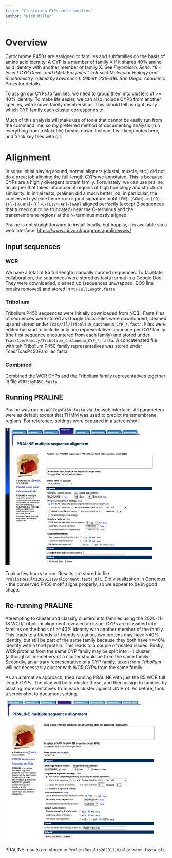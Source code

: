 ```yaml
---
title: "Clustering CYPs into families"
author: "Nick Miller"
---
```


# Overview

Cytochrome P450s are assigned to families and subfamilies on the basis of amino acid identity. A CYP is a member of family X if it shares 40% amino acid identity with another member of family X. See *Feyereisen, René. “8 - Insect CYP Genes and P450 Enzymes.” In Insect Molecular Biology and Biochemistry, edited by Lawrence I. Gilbert, 236–316. San Diego: Academic Press* for details.

To assign our CYPs to families, we need to group them into clusters of >= 40% identity. To make life easier, we can also include CYPS from another species, with known family memberships. This should tell us right away which CYP family each cluster corresponds to.

Much of this analysis will make use of tools that cannot be easily run from the command line, so my preferred method of documenting analysis (run everything from a Makefile) breaks down. Instead, I will keep notes here, and track key files with git.

# Alignment

In some initial playing around, normal aligners (clustal, muscle, etc.) did not do a great job aligning the full-length CYPs we annotated. This is because CYPs are a highly divergent protein family. Fortunately, we can use praline, an aligner that takes into account regoins of high homology and structural similarity. In initial tests, pralinen did a much better job, in particular, the conserved cysteine heme-iron ligand signature motif `[FW]-[SGNH]-x-[GD]-{F}-[RKHPT]-{P}-C-[LIVMFAP]-[GAD]` aligned perfectly (except 2 sequences that turned out to be truncated) near the C-terminus and the transmembrane regions at the N-terminus mostly aligned.

Praline is not straightforward to install locally, but happily, it is available via a web interface: https://www.ibi.vu.nl/programs/pralinewww/

## Input sequences

### WCR

We have a total of 85 full-length manually curated sequences. To facilitate collaboration, the sequences were stored as fasta format in a Google Doc. They were downloaded, cleaned up (sequences unwrapped, DOS line breaks removed) and stored in `WCRFullLength.fasta`

### Tribolium

Tribolium P450 sequences were initially downloaded from NCBI. Fasta files of sequences were stored as Google Docs. Files were downloaded, cleaned up and stored under `Tcas/all/Tribolium_castaneum_CYP_*.fasta`. Files were edited by hand to include only one representative sequence per CYP family (the first sequence encountered from each family) and stored under `Tcas/1perFamily/Tribolium_castaneum_CYP_*.fasta`. A concatenated file with teh Tribolium P450 family representatives was stored under Tcas/TcasP450Families.fasta.

### Combined

Combined the WCR CYPs and the Tribolium family representatives together in file `WCRTcasP450.fasta`.

## Running PRALINE

Praline was run on `WCRTcasP450.fasta` via the web interface. All parameters were as default except that THMM was used to predict transmembrane regions. For reference, settings were captured in a screenshot:

![Praline settings](Praline20201118.png)

Took a few hours to run. Results are stored in file `PralineResults20201119/alignment.fasta_ali`. Did visualization in Geneious - the conserved P450 motif aligns properly, so we appear to be in good shape.

## Re-running PRALINE

Ateempting to cluster and classify clusters into families using the 2020-11-18 WCR/Tribolium alignment revealed an issue. CYPs are classified into families on the basis of >=40% identity with another member of the family. This leads to a friends-of-friends situation, two protens may have <40% identity, but still be part of the same family because they both have >=40% identity with a third protein. This leads to a couple of related issues. Firstly, WCR proteins from the same CYP family may be split into > 1 cluster (although all memebers of a cluster should be from the same family. Secondly, an aritrary representative of a CYP family, taken from *Tribolium* will not necessarily cluster with WCR CYPs from the same family.

As an alternative approach, tried running PRALINE with just the 85 WCR full length CYPs. The plan will be to cluster these, and then assign to families by blasting representatives from each cluster against UNIProt. As before, took a screenshot to document setting.

![Praline settings](Praline20201120.png)

PRALINE results are stored in `PralineResults20201119/alignment.fasta_ali`.
